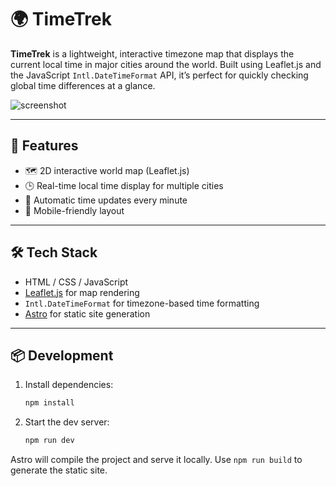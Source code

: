 # 🌍 TimeTrek

**TimeTrek** is a lightweight, interactive timezone map that displays the current local time in major cities around the world. Built using Leaflet.js and the JavaScript `Intl.DateTimeFormat` API, it’s perfect for quickly checking global time differences at a glance.

![screenshot](screenshot.png)

---

## 🚀 Features

- 🗺️ 2D interactive world map (Leaflet.js)
- 🕒 Real-time local time display for multiple cities
- 🔄 Automatic time updates every minute
- 📱 Mobile-friendly layout

---

## 🛠️ Tech Stack

- HTML / CSS / JavaScript
- [Leaflet.js](https://leafletjs.com/) for map rendering
- `Intl.DateTimeFormat` for timezone-based time formatting
- [Astro](https://astro.build/) for static site generation

---

## 📦 Development

1. Install dependencies:
   ```bash
   npm install
   ```
2. Start the dev server:
   ```bash
   npm run dev
   ```

Astro will compile the project and serve it locally. Use `npm run build` to generate the static site.
